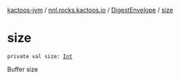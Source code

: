 [kactoos-jvm](../../index.md) / [nnl.rocks.kactoos.io](../index.md) / [DigestEnvelope](index.md) / [size](./size.md)

# size

`private val size: `[`Int`](https://kotlinlang.org/api/latest/jvm/stdlib/kotlin/-int/index.html)

Buffer size

